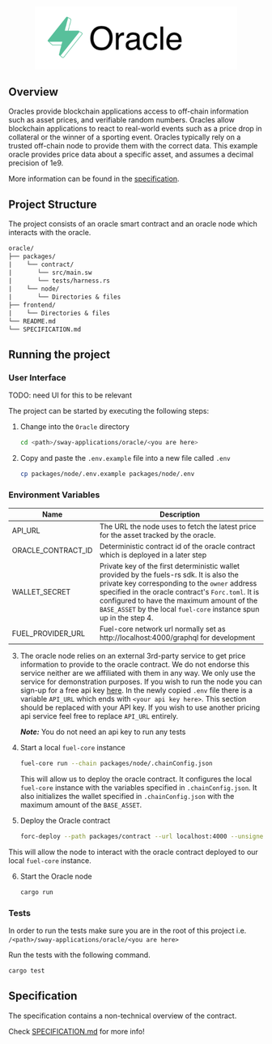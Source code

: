 <p align="center">
    <picture>
        <source media="(prefers-color-scheme: dark)" srcset=".docs/oracle-logo-dark-theme.png">
        <img alt="oracle logo" width="400px" src=".docs/oracle-logo-light-theme.png">
    </picture>
</p>

## Overview

Oracles provide blockchain applications access to off-chain information such as asset prices, and verifiable random numbers.  Oracles allow blockchain applications to react to real-world events such as a price drop in collateral or the winner of a sporting event.  Oracles typically rely on a trusted off-chain node to provide them with the correct data.  This example oracle provides price data about a specific asset, and assumes a decimal precision of 1e9.

More information can be found in the [specification](./SPECIFICATION.md).

## Project Structure

The project consists of an oracle smart contract and an oracle node which interacts with the oracle.

<!--Only show most important files e.g. script to run, build etc.-->

```
oracle/
├── packages/
|    └── contract/
|       └── src/main.sw
|       └── tests/harness.rs
|    └── node/
|       └── Directories & files
├── frontend/
|    └── Directories & files
└── README.md
└── SPECIFICATION.md
```

## Running the project

### User Interface

TODO: need UI for this to be relevant

The project can be started by executing the following steps:

1. Change into the `Oracle` directory

    ```bash
    cd <path>/sway-applications/oracle/<you are here>
    ```

2. Copy and paste the `.env.example` file into a new file called `.env`

    ```bash
    cp packages/node/.env.example packages/node/.env
    ```

### Environment Variables

| Name               | Description |
|--------------------|-------------|
| API_URL            | The URL the node uses to fetch the latest price for the asset tracked by the oracle. |
| ORACLE_CONTRACT_ID | Deterministic contract id of the oracle contract which is deployed in a later step |
| WALLET_SECRET      | Private key of the first deterministic wallet provided by the fuels-rs sdk.  It is also the private key corresponding to the `owner` address specified in the oracle contract's `Forc.toml`.  It is configured to have the maximum amount of the `BASE_ASSET` by the local `fuel-core` instance spun up in the step 4. |
| FUEL_PROVIDER_URL  | Fuel-core network url normally set as http://localhost:4000/graphql for development |

3. The oracle node relies on an external 3rd-party service to get price information to provide to the oracle contract.  We do not endorse this service neither are we affiliated with them in any way.  We only use the service for demonstration purposes.  If you wish to run the node you can sign-up for a free api key [here](https://www.cryptocompare.com/).  In the newly copied `.env` file there is a variable `API_URL` which ends with `<your api key here>`.  This section should be replaced with your API key.  If you wish to use another pricing api service feel free to replace `API_URL` entirely.

    **_Note:_** You do not need an api key to run any tests

4. Start a local `fuel-core` instance

    ```bash
    fuel-core run --chain packages/node/.chainConfig.json
    ```

    This will allow us to deploy the oracle contract.  It configures the local `fuel-core` instance with the variables specified in `.chainConfig.json`.  It also initializes the wallet specified in `.chainConfig.json` with the maximum amount of the `BASE_ASSET`.

5. Deploy the Oracle contract

    ```bash
    forc-deploy --path packages/contract --url localhost:4000 --unsigned
    ```

This will allow the node to interact with the oracle contract deployed to our local `fuel-core` instance.

6. Start the Oracle node

    ```bash
    cargo run
    ```

### Tests
In order to run the tests make sure you are in the root of this project i.e. `/<path>/sway-applications/oracle/<you are here>`

Run the tests with the following command.

```bash
cargo test
```

## Specification

The specification contains a non-technical overview of the contract.

Check [SPECIFICATION.md](./SPECIFICATION.md) for more info!
